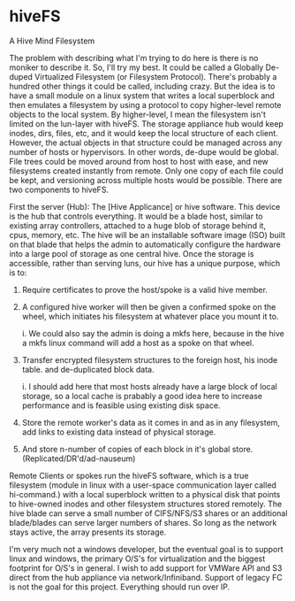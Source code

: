# hiveFS
A Hive Mind Filesystem

The problem with describing what I'm trying to do here is there is no moniker to describe it. So, I'll try my best. It could be called a Globally De-duped Virtualized Filesystem (or Filesystem Protocol). There's probably a hundred other things it could be called, including crazy. But the idea is to have a small module on a linux system that writes a local superblock and then emulates a filesystem by using a protocol to copy higher-level remote objects to the local system. By higher-level, I mean the filesystem isn't limited on the lun-layer with hiveFS. The storage appliance hub would keep inodes, dirs, files, etc, and it would keep the local structure of each client. However, the actual objects in that structure could be managed across any number of hosts or hypervisors. In other words, de-dupe would be global. File trees could be moved around from host to host with ease, and new filesystems created instantly from remote. Only one copy of each file could be kept, and versioning across multiple hosts would be possible. There are two components to hiveFS.

First the server (Hub):
The [Hive Applicance] or hive software. This device is the hub that controls everything. It would be a blade host, similar to existing array controllers, attached to a huge blob of storage behind it, cpus, memory, etc. The hive will be an installable software image (ISO) built on that blade that helps the admin to automatically configure the hardware into a large pool of storage as one central hive. Once the storage is accessible, rather than serving luns, our hive has a unique purpose, which is to:
   1. Require certificates to prove the host/spoke is a valid hive member.
   2. A configured hive worker will then be given a confirmed spoke on the wheel, which initiates his filesystem at whatever place you mount it to.
      
      i. We could also say the admin is doing a mkfs here, because in the hive a mkfs linux command will add a host as a spoke on that wheel.

   3. Transfer encrypted filesystem structures to the foreign host, his inode table. and de-duplicated block data.
      
      i. I should add here that most hosts already have a large block of local storage, so a local cache is prabably a good idea here 
         to increase performance and is feasible using existing disk space.
 
   4. Store the remote worker's data as it comes in and as in any filesystem, add links to existing data instead of physical storage.
   5. And store n-number of copies of each block in it's global store. (Replicated/DR'd/ad-nauseum)

Remote Clients or spokes run the hiveFS software, which is a true filesystem (module in linux with a user-space communication layer called hi-command.) with a local superblock written to a physical disk that points to hive-owned inodes and other filesystem structures stored remotely. The hive blade can serve a small number of CIFS/NFS/S3 shares or an additional blade/blades can serve larger numbers of shares. So long as the network stays active, the array presents its storage.

I'm very much not a windows developer, but the eventual goal is to support linux and windows, the primary O/S's for virtualization and the biggest footprint for O/S's in general. I wish to add support for VMWare API and S3 direct from the hub appliance via network/Infiniband. Support of legacy FC is not the goal for this project. Everything should run over IP.
